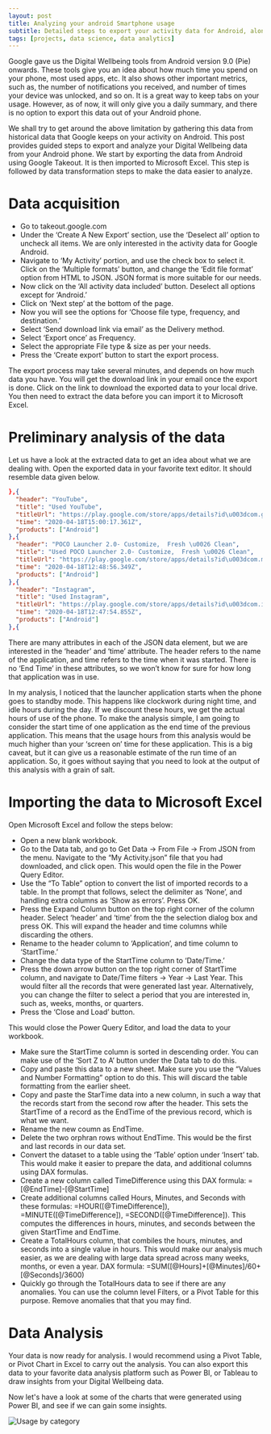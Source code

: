 ```yaml
---
layout: post
title: Analyzing your android Smartphone usage
subtitle: Detailed steps to export your activity data for Android, along with steps to import, process and analyze in  Microsoft Excel.
tags: [projects, data science, data analytics]
---
```


Google gave us the Digital Wellbeing tools from Android version 9.0 (Pie) onwards. These tools give you an idea about how much time you spend on your phone, most used apps, etc. It also shows other important metrics, such as, the number of notifications you received, and number of times your device was unlocked, and so on. It is a great way to keep tabs on your usage. However, as of now, it will only give you a daily summary, and there is no option to export this data out of your Android phone.

We shall try to get around the above limitation by gathering this data from historical data that Google keeps on your activity on Android. This post provides guided steps to export and analyze your Digital Wellbeing data from your Android phone. We start by exporting the data from Android using Google Takeout. It is then imported to Microsoft Excel. This step is followed by data transformation steps to make the data easier to analyze.

# Data acquisition

* Go to takeout.google.com
* Under the ‘Create A New Export’ section, use the ‘Deselect all’ option to uncheck all items. We are only interested in the activity data for Google Android.
* Navigate to ‘My Activity’ portion, and use the check box to select it. Click on the ‘Multiple formats’ button, and change the ‘Edit file format’ option from HTML to JSON. JSON format is more suitable for our needs.
* Now click on the ‘All activity data included’ button. Deselect all options except for ‘Android.’
* Click on ‘Next step’ at the bottom of the page.
* Now you will see the options for ‘Choose file type, frequency, and destination.’
* Select ‘Send download link via email’ as the Delivery method.
* Select ‘Export once’ as Frequency.
* Select the appropriate File type & size as per your needs.
* Press the ‘Create export’ button to start the export process. 

The export process may take several minutes, and depends on how much data you have. You will get the download link in your email once the export is done. Click on the link to download the exported data to your local drive. You then need to extract the data before you can import it to Microsoft Excel.

#  Preliminary analysis of the data

Let us have a look at the extracted data to get an idea about what we are dealing with. Open the exported data in your favorite text editor. It should resemble data given below.

```json
},{
  "header": "YouTube",
  "title": "Used YouTube",
  "titleUrl": "https://play.google.com/store/apps/details?id\u003dcom.google.android.youtube",
  "time": "2020-04-18T15:00:17.361Z",
  "products": ["Android"]
},{
  "header": "POCO Launcher 2.0- Customize,  Fresh \u0026 Clean",
  "title": "Used POCO Launcher 2.0- Customize,  Fresh \u0026 Clean",
  "titleUrl": "https://play.google.com/store/apps/details?id\u003dcom.mi.android.globallauncher",
  "time": "2020-04-18T12:48:56.349Z",
  "products": ["Android"]
},{
  "header": "Instagram",
  "title": "Used Instagram",
  "titleUrl": "https://play.google.com/store/apps/details?id\u003dcom.instagram.android",
  "time": "2020-04-18T12:47:54.855Z",
  "products": ["Android"]
},{
```

There are many attributes in each of the JSON data element, but we are interested in the ‘header’ and ‘time’ attribute. The header refers to the name of the application, and time refers to the time when it was started. There is no ‘End Time’ in these attributes, so we won’t know for sure for how long that application was in use.

In my analysis, I noticed that the launcher application starts when the phone goes to standby mode. This happens like clockwork during night time, and idle hours during the day. If we discount these hours, we get the actual hours of use of the phone. To make the analysis simple, I am going to consider the start time of one application as the end time of the previous application. This means that the usage hours from this analysis would be much higher than your ‘screen on’ time for these application. This is a big caveat, but it can give us a reasonable estimate of the run time of  an application. So, it goes without saying that you need to look at the output of this analysis with a grain of salt.

# Importing the data to Microsoft Excel

Open Microsoft Excel and follow the steps below:
* Open a new blank workbook.
* Go to the Data tab, and go to Get Data -> From File -> From JSON from the menu. Navigate to the “My Activity.json” file that you had downloaded, and click open. This would open the file in the Power Query Editor.
* Use the “To Table” option to convert the list of imported records to a table. In the prompt that follows, select the delimiter as ‘None’, and handling extra columns as ‘Show as errors’. Press OK.
* Press the Expand Column button on the top right corner of the column header. Select ‘header’ and ‘time’ from the the selection dialog box and press OK. This will expand the header and time columns while discarding the others.
* Rename to the header column to ‘Application’, and time column to ‘StartTime.’
* Change the data type of the StartTime column to ‘Date/Time.’
* Press the down arrow button on the top right corner of StartTime column, and navigate to Date/Time filters -> Year -> Last Year. This would filter all the records that were generated last year. Alternatively, you can change the filter to select a period that you are interested in, such as, weeks, months, or quarters.
* Press the ‘Close and Load’ button.

This would close the Power Query Editor, and load the data to your workbook.
* Make sure the StartTime column is sorted in descending order. You can make use of the ‘Sort Z to A’ button under the Data tab to do this.
* Copy and paste this data to a new sheet. Make sure you use the “Values and Number Formatting” option to do this. This will discard the table formatting from the earlier sheet.
* Copy and paste the StarTime data into a new column, in such a way that the records start from the second row after the header. This sets the StartTime of a record as the EndTime of the previous record, which is what we want.
* Rename the new coumn as EndTime.
* Delete the two orphran rows without EndTime. This would be the first and last records in our data set.
* Convert the dataset to a table using the ‘Table’ option under ‘Insert’ tab. This would make it easier to prepare the data, and additional columns using DAX formulas.
* Create a new column called TimeDifference using this DAX formula: =[@EndTime]-[@StartTime]
* Create additional columns called Hours, Minutes, and Seconds with these formulas: =HOUR([@TimeDifference]), =MINUTE([@TimeDifference]), =SECOND([@TimeDifference]). This computes the differences in hours, minutes, and seconds between the given StartTime and EndTime.
* Create a TotalHours column, that combiles the hours, minutes, and seconds into a single value in hours. This would make our analysis much easier, as we are dealing with large data spread across many weeks, months, or even a year. DAX formula: =SUM([@Hours]+[@Minutes]/60+[@Seconds]/3600)
* Quickly go through the TotalHours data to see if there are any anomalies. You can use the column level Filters, or a Pivot Table for this purpose. Remove anomalies that that you may find.

# Data Analysis

Your data is now ready for analysis. I would recommend using a Pivot Table, or 
Pivot Chart in Excel to carry out the analysis. You can also export this data 
to your favorite data analysis platform such as Power BI, or Tableau to draw 
insights from your Digital Wellbeing data.

Now let's have a look at some of the charts that were generated using 
Power BI, and see if we can gain some insights.

![Usage by category](http://www.deepumon.com/img/assets/smartphone_usage_analytics_dashboard.png)